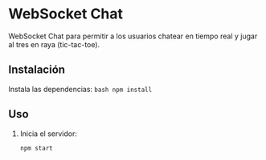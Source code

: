 # WebSocket Chat

WebSocket Chat para permitir a los usuarios chatear en tiempo real y jugar al tres en raya (tic-tac-toe).

## Instalación
 Instala las dependencias:
    ```bash
    npm install
    ```

## Uso

1. Inicia el servidor:
    ```bash
    npm start
    ```
